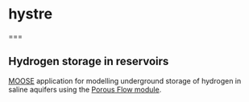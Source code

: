 # hystre
===
## Hydrogen storage in reservoirs

[MOOSE](https://www.mooseframework.com) application for modelling underground storage of hydrogen in saline
aquifers using the [Porous Flow module](https://www.mooseframework.org/modules/porous_flow).
